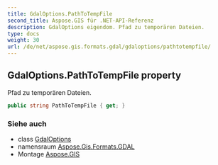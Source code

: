 ```yaml
---
title: GdalOptions.PathToTempFile
second_title: Aspose.GIS für .NET-API-Referenz
description: GdalOptions eigendom. Pfad zu temporären Dateien.
type: docs
weight: 30
url: /de/net/aspose.gis.formats.gdal/gdaloptions/pathtotempfile/
---
```

## GdalOptions.PathToTempFile property

Pfad zu temporären Dateien.

```csharp
public string PathToTempFile { get; }
```

### Siehe auch

* class [GdalOptions](../)
* namensraum [Aspose.Gis.Formats.GDAL](../../gdaloptions/)
* Montage [Aspose.GIS](../../../)


